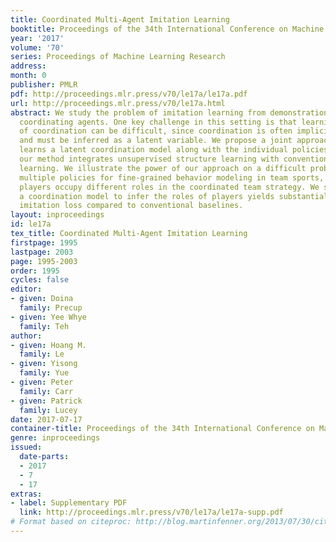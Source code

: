 ```yaml
---
title: Coordinated Multi-Agent Imitation Learning
booktitle: Proceedings of the 34th International Conference on Machine Learning
year: '2017'
volume: '70'
series: Proceedings of Machine Learning Research
address: 
month: 0
publisher: PMLR
pdf: http://proceedings.mlr.press/v70/le17a/le17a.pdf
url: http://proceedings.mlr.press/v70/le17a.html
abstract: We study the problem of imitation learning from demonstrations of multiple
  coordinating agents. One key challenge in this setting is that learning a good model
  of coordination can be difficult, since coordination is often implicit in the demonstrations
  and must be inferred as a latent variable. We propose a joint approach that simultaneously
  learns a latent coordination model along with the individual policies. In particular,
  our method integrates unsupervised structure learning with conventional imitation
  learning. We illustrate the power of our approach on a difficult problem of learning
  multiple policies for fine-grained behavior modeling in team sports, where different
  players occupy different roles in the coordinated team strategy. We show that having
  a coordination model to infer the roles of players yields substantially improved
  imitation loss compared to conventional baselines.
layout: inproceedings
id: le17a
tex_title: Coordinated Multi-Agent Imitation Learning
firstpage: 1995
lastpage: 2003
page: 1995-2003
order: 1995
cycles: false
editor:
- given: Doina
  family: Precup
- given: Yee Whye
  family: Teh
author:
- given: Hoang M.
  family: Le
- given: Yisong
  family: Yue
- given: Peter
  family: Carr
- given: Patrick
  family: Lucey
date: 2017-07-17
container-title: Proceedings of the 34th International Conference on Machine Learning
genre: inproceedings
issued:
  date-parts:
  - 2017
  - 7
  - 17
extras:
- label: Supplementary PDF
  link: http://proceedings.mlr.press/v70/le17a/le17a-supp.pdf
# Format based on citeproc: http://blog.martinfenner.org/2013/07/30/citeproc-yaml-for-bibliographies/
---
```

